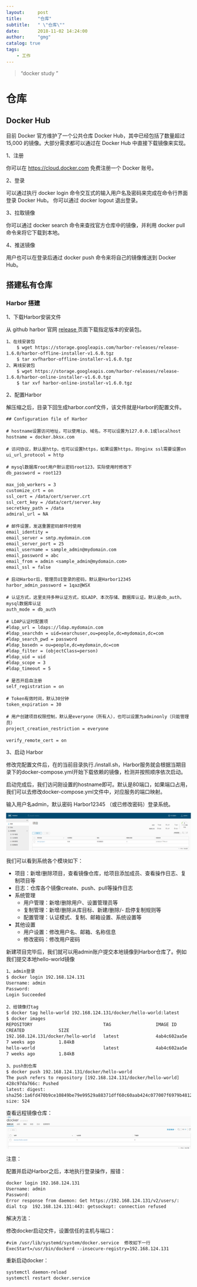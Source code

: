 ```yaml
---
layout:     post
title:      "仓库"
subtitle:   " \"仓库\""
date:       2018-11-02 14:24:00
author:     "gmg"
catalog: true
tags:
    - 工作
---
```


> “docker study ”

# 仓库
## Docker Hub

目前 Docker 官方维护了一个公共仓库 Docker Hub，其中已经包括了数量超过 15,000 的镜像。大部分需求都可以通过在 Docker Hub 中直接下载镜像来实现。

1、注册

你可以在 https://cloud.docker.com 免费注册一个 Docker 账号。

2、登录

可以通过执行 docker login 命令交互式的输入用户名及密码来完成在命令行界面登录 Docker Hub。
你可以通过 docker logout 退出登录。

3、拉取镜像

你可以通过 docker search 命令来查找官方仓库中的镜像，并利用 docker pull 命令来将它下载到本地。

4、推送镜像

用户也可以在登录后通过 docker push 命令来将自己的镜像推送到 Docker Hub。

## 搭建私有仓库   
### Harbor 搭建
1、下载Harbor安装文件 

从 github harbor 官网 [release ](https://github.com/goharbor/harbor/releases) 页面下载指定版本的安装包。
```
1、在线安装包
    $ wget https://storage.googleapis.com/harbor-releases/release-1.6.0/harbor-offline-installer-v1.6.0.tgz
    $ tar xvfharbor-offline-installer-v1.6.0.tgz
2、离线安装包
    $ wget https://storage.googleapis.com/harbor-releases/release-1.6.0/harbor-online-installer-v1.6.0.tgz
    $ tar xvf harbor-online-installer-v1.6.0.tgz
```
2、配置Harbor 

解压缩之后，目录下回生成harbor.conf文件，该文件就是Harbor的配置文件。
```
## Configuration file of Harbor

# hostname设置访问地址，可以使用ip、域名，不可以设置为127.0.0.1或localhost
hostname = docker.bksx.com

# 访问协议，默认是http，也可以设置https，如果设置https，则nginx ssl需要设置on
ui_url_protocol = http

# mysql数据库root用户默认密码root123，实际使用时修改下
db_password = root123

max_job_workers = 3 
customize_crt = on
ssl_cert = /data/cert/server.crt
ssl_cert_key = /data/cert/server.key
secretkey_path = /data
admiral_url = NA

# 邮件设置，发送重置密码邮件时使用
email_identity = 
email_server = smtp.mydomain.com
email_server_port = 25
email_username = sample_admin@mydomain.com
email_password = abc
email_from = admin <sample_admin@mydomain.com>
email_ssl = false

# 启动Harbor后，管理员UI登录的密码，默认是Harbor12345
harbor_admin_password = 1qaz@WSX

# 认证方式，这里支持多种认证方式，如LADP、本次存储、数据库认证。默认是db_auth，mysql数据库认证
auth_mode = db_auth

# LDAP认证时配置项
#ldap_url = ldaps://ldap.mydomain.com
#ldap_searchdn = uid=searchuser,ou=people,dc=mydomain,dc=com
#ldap_search_pwd = password
#ldap_basedn = ou=people,dc=mydomain,dc=com
#ldap_filter = (objectClass=person)
#ldap_uid = uid 
#ldap_scope = 3 
#ldap_timeout = 5

# 是否开启自注册
self_registration = on

# Token有效时间，默认30分钟
token_expiration = 30

# 用户创建项目权限控制，默认是everyone（所有人），也可以设置为adminonly（只能管理员）
project_creation_restriction = everyone

verify_remote_cert = on
```
3、启动 Harbor 

修改完配置文件后，在的当前目录执行./install.sh，Harbor服务就会根据当期目录下的docker-compose.yml开始下载依赖的镜像，检测并按照顺序依次启动。

启动完成后，我们访问刚设置的hostname即可。默认是80端口，如果端口占用，我们可以去修改docker-compose.yml文件中，对应服务的端口映射。

输入用户名admin，默认密码 Harbor12345 （或已修改密码）登录系统。   

![首页](https://github.com/gmg0829/Img/blob/master/dockerImg/harbor.png?raw=true)

我们可以看到系统各个模块如下：
- 项目：新增/删除项目，查看镜像仓库，给项目添加成员、查看操作日志、复制项目等
- 日志：仓库各个镜像create、push、pull等操作日志
- 系统管理 
  - 用户管理：新增/删除用户、设置管理员等
  - 复制管理：新增/删除从库目标、新建/删除/- 启停复制规则等
  - 配置管理：认证模式、复制、邮箱设置、系统设置等
- 其他设置 
  - 用户设置：修改用户名、邮箱、名称信息
  - 修改密码：修改用户密码

新建项目完毕后，我们就可以用admin账户提交本地镜像到Harbor仓库了。例如我们提交本地hello-world镜像
```
1、admin登录
$ docker login 192.168.124.131
Username: admin
Password: 
Login Succeeded

2、给镜像打tag
$ docker tag hello-world 192.168.124.131/docker/hello-world:latest
$ docker images
REPOSITORY                           TAG                 IMAGE ID            CREATED             SIZE
192.168.124.131/docker/hello-world   latest              4ab4c602aa5e        7 weeks ago         1.84kB
hello-world                          latest              4ab4c602aa5e        7 weeks ago         1.84kB

3、push到仓库
$ docker push 192.168.124.131/docker/hello-world
The push refers to repository [192.168.124.131/docker/hello-world]
428c97da766c: Pushed 
latest: digest: sha256:1a6fd470b9ce10849be79e99529a88371dff60c60aab424c077007f6979b4812 size: 524

```
查看远程镜像仓库：
![herllo-world](https://github.com/gmg0829/Img/blob/master/dockerImg/docker-helloworld.png?raw=true)

注意：

配置并启动Harbor之后，本地执行登录操作，报错：
```
docker login 192.168.124.131
Username: admin
Password:
Error response from daemon: Get https://192.168.124.131/v2/users/: dial tcp  192.168.124.131:443: getsockopt: connection refused
```
解决方法：

修改docker启动文件，设置信任的主机与端口：
```
#vim /usr/lib/systemd/system/docker.service  修改如下一行
ExecStart=/usr/bin/dockerd --insecure-registry=192.168.124.131
```
重新启动docker：
```
systemctl daemon-reload
systemctl restart docker.service
```
